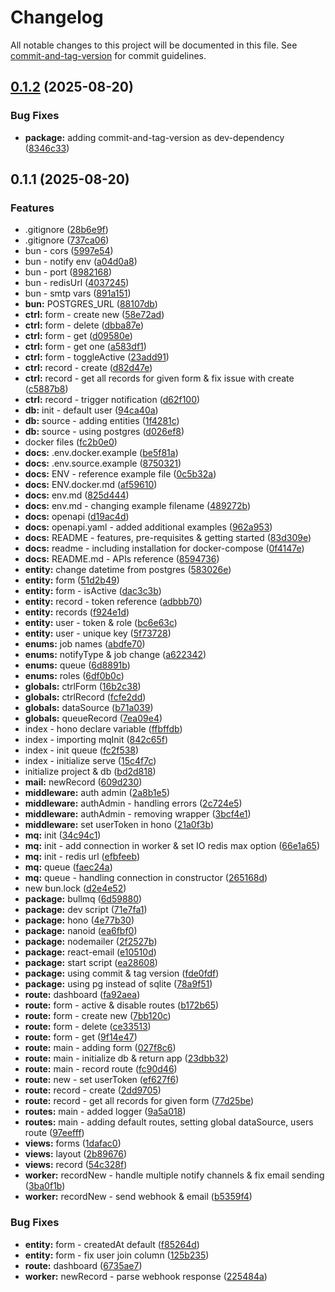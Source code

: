 # Changelog

All notable changes to this project will be documented in this file. See [commit-and-tag-version](https://github.com/absolute-version/commit-and-tag-version) for commit guidelines.

## [0.1.2](https://github.com/codevry/horm/compare/v0.1.1...v0.1.2) (2025-08-20)


### Bug Fixes

* **package:** adding commit-and-tag-version as dev-dependency ([8346c33](https://github.com/codevry/horm/commit/8346c3346e55c2e76fe93832879c3eabc0c98e26))

## 0.1.1 (2025-08-20)


### Features

* .gitignore ([28b6e9f](https://github.com/codevry/horm/commit/28b6e9f6f667c7ae688c342bfaa6b6d779443f41))
* .gitignore ([737ca06](https://github.com/codevry/horm/commit/737ca061a5bdefeb0b9f85f896d5f19a8befe252))
* bun - cors ([5997e54](https://github.com/codevry/horm/commit/5997e547895164bc6e87e7a0bde9cb762283ea90))
* bun - notify env ([a04d0a8](https://github.com/codevry/horm/commit/a04d0a8afbf576df7aab17213ff6425e1370a10b))
* bun - port ([8982168](https://github.com/codevry/horm/commit/898216825e05cf4c98e598af933364c523f03c2a))
* bun - redisUrl ([4037245](https://github.com/codevry/horm/commit/40372457f553be2c9881cc524c95f0c2fb199e15))
* bun - smtp vars ([891a151](https://github.com/codevry/horm/commit/891a1510ffc3c1d12d6ba79eadd7f103b28cca87))
* **bun:** POSTGRES_URL ([88107db](https://github.com/codevry/horm/commit/88107db187fa0e60cf7298d1cf5c07e0f5f284f2))
* **ctrl:** form - create new ([58e72ad](https://github.com/codevry/horm/commit/58e72ade6e1e96b7b970ad47dc0ceb9d3ad23991))
* **ctrl:** form - delete ([dbba87e](https://github.com/codevry/horm/commit/dbba87e422671ddad394bd1055b66972eb6f4bc9))
* **ctrl:** form - get ([d09580e](https://github.com/codevry/horm/commit/d09580e008516fe4849431e569332666df1a32c9))
* **ctrl:** form - get one ([a583df1](https://github.com/codevry/horm/commit/a583df117f3aa99e87dd5c49c2ccbeb8e6b1849e))
* **ctrl:** form - toggleActive ([23add91](https://github.com/codevry/horm/commit/23add91bcef4dfcd5da50cf0918911125daf034c))
* **ctrl:** record - create ([d82d47e](https://github.com/codevry/horm/commit/d82d47eeada7120045997ad74ca9d25088798c55))
* **ctrl:** record - get all records for given form & fix issue with create ([c5887b8](https://github.com/codevry/horm/commit/c5887b8fe822956ef9a7d538f0bfa044e2e9491e))
* **ctrl:** record - trigger notification ([d62f100](https://github.com/codevry/horm/commit/d62f10065d18cb3745bf789a97c2663df71dd62d))
* **db:** init - default user ([94ca40a](https://github.com/codevry/horm/commit/94ca40aad55e356734d09fb714aa97a581948918))
* **db:** source - adding entities ([1f4281c](https://github.com/codevry/horm/commit/1f4281cb1c60dea9f4ebb884159a93a4afc9a322))
* **db:** source - using postgres ([d026ef8](https://github.com/codevry/horm/commit/d026ef894bebac83c86ecb7e38ee3d3d558cfd4a))
* docker files ([fc2b0e0](https://github.com/codevry/horm/commit/fc2b0e04ec3e7be3944c253398d8133e2784104e))
* **docs:** .env.docker.example ([be5f81a](https://github.com/codevry/horm/commit/be5f81a0416caa4715ffe7be52e370b818b9092b))
* **docs:** .env.source.example ([8750321](https://github.com/codevry/horm/commit/87503219cf87d81205847fa77596d2ea7c8ed892))
* **docs:** ENV - reference example file ([0c5b32a](https://github.com/codevry/horm/commit/0c5b32a39981c0285f430bf2e9f62f59b26a81f2))
* **docs:** ENV.docker.md ([af59610](https://github.com/codevry/horm/commit/af596105442b73c37abb20288b4e540d87a7ad18))
* **docs:** env.md ([825d444](https://github.com/codevry/horm/commit/825d44427a29829605cbaf58cb2f692b62cd437b))
* **docs:** env.md - changing example filename ([489272b](https://github.com/codevry/horm/commit/489272b49c4051c9a7e9bffd37ba74987f1d7731))
* **docs:** openapi ([d19ac4d](https://github.com/codevry/horm/commit/d19ac4de200650216ca2d440867764f5ca8a6a57))
* **docs:** openapi.yaml - added additional examples ([962a953](https://github.com/codevry/horm/commit/962a95307323679733ede5abc2bc4f12796381d7))
* **docs:** README - features, pre-requisites & getting started ([83d309e](https://github.com/codevry/horm/commit/83d309e126933ace711a3eec68281f7001529aaf))
* **docs:** readme - including installation for docker-compose ([0f4147e](https://github.com/codevry/horm/commit/0f4147e1e7e81ded3877996ecc09f8c45f17b298))
* **docs:** README.md - APIs reference ([8594736](https://github.com/codevry/horm/commit/8594736959ff1652ff0b4fc648a17c8197fe52e8))
* **entity:** change datetime from postgres ([583026e](https://github.com/codevry/horm/commit/583026e015b6c9fc30a2158318889bd46755b87c))
* **entity:** form ([51d2b49](https://github.com/codevry/horm/commit/51d2b4928ce19a3c3d5a13876ff2cfbbe3e8252d))
* **entity:** form - isActive ([dac3c3b](https://github.com/codevry/horm/commit/dac3c3b578b3fa099ee5a4f4ce76cfec53a3843e))
* **entity:** record - token reference ([adbbb70](https://github.com/codevry/horm/commit/adbbb703af39b9fe0c5e87486c02631b6960c174))
* **entity:** records ([f924e1d](https://github.com/codevry/horm/commit/f924e1ddcd4c89be5494bedf934774d0bad2407d))
* **entity:** user - token & role ([bc6e63c](https://github.com/codevry/horm/commit/bc6e63c7e886928bced7de646b05ab49f2d0ea2d))
* **entity:** user - unique key ([5f73728](https://github.com/codevry/horm/commit/5f737286563c18e4aab774c389eb40ad5e9c856f))
* **enums:** job names ([abdfe70](https://github.com/codevry/horm/commit/abdfe708d334f8d9e6798a10cd776364b64b23f0))
* **enums:** notifyType & job change ([a622342](https://github.com/codevry/horm/commit/a622342c98eb214a27a12dfee225871257405896))
* **enums:** queue ([6d8891b](https://github.com/codevry/horm/commit/6d8891b62a057c375cec67a52c7edf7271494b76))
* **enums:** roles ([6df0b0c](https://github.com/codevry/horm/commit/6df0b0c8b42b0437803346d082728c7fefe9a474))
* **globals:** ctrlForm ([16b2c38](https://github.com/codevry/horm/commit/16b2c386f1ae78cf13a65d6384da2c23772cec66))
* **globals:** ctrlRecord ([fcfe2dd](https://github.com/codevry/horm/commit/fcfe2ddce5a4d50ec87dfdbad9ea0dec78123b11))
* **globals:** dataSource ([b71a039](https://github.com/codevry/horm/commit/b71a039d26e0500a50de0c266784629d3ac81ed2))
* **globals:** queueRecord ([7ea09e4](https://github.com/codevry/horm/commit/7ea09e4be72db335db05e4edbe3970bba7ba60ce))
* index - hono declare variable ([ffbffdb](https://github.com/codevry/horm/commit/ffbffdb9ddaf1cf29e300fac86f67e9489ea5778))
* index - importing mqInit ([842c65f](https://github.com/codevry/horm/commit/842c65f93510c936803072078215a33226cb2df8))
* index - init queue ([fc2f538](https://github.com/codevry/horm/commit/fc2f5386764cea5a77c8b5004517fe1ef40dcf1a))
* index - initialize serve ([15c4f7c](https://github.com/codevry/horm/commit/15c4f7c69bf4ccd59873f847ba1653522208ef10))
* initialize project & db ([bd2d818](https://github.com/codevry/horm/commit/bd2d8186aae4a4ebb218c42a8f0c2c6da88cf139))
* **mail:** newRecord ([609d230](https://github.com/codevry/horm/commit/609d230fa8f07f8b213910bb49cf89e0f6652980))
* **middleware:** auth admin ([2a8b1e5](https://github.com/codevry/horm/commit/2a8b1e5a14d200bf1383bb57e4e736bf9f71b9c2))
* **middleware:** authAdmin - handling errors ([2c724e5](https://github.com/codevry/horm/commit/2c724e508649cd98bf0cdf335f8f65ed03536b72))
* **middleware:** authAdmin - removing wrapper ([3bcf4e1](https://github.com/codevry/horm/commit/3bcf4e13c97d1f37f192bbc7ca6dd13e875de423))
* **middleware:** set userToken in hono ([21a0f3b](https://github.com/codevry/horm/commit/21a0f3bac9befb3b7ac5479c46fe73652eabc05c))
* **mq:** init ([34c94c1](https://github.com/codevry/horm/commit/34c94c15148fb6d9e0257afbc291afb78d67a770))
* **mq:** init - add connection in worker & set IO redis max option ([66e1a65](https://github.com/codevry/horm/commit/66e1a65df55bd5cf0d36d0a79f0a14dcea99b4d3))
* **mq:** init - redis url ([efbfeeb](https://github.com/codevry/horm/commit/efbfeebf04d499b0a33c73f04f3157e7e4b39947))
* **mq:** queue ([faec24a](https://github.com/codevry/horm/commit/faec24a19c7efd35161d563644b2aacfdbae8543))
* **mq:** queue - handling connection in constructor ([265168d](https://github.com/codevry/horm/commit/265168d0a6f1c084047f9bc07a85b5ce452930c0))
* new bun.lock ([d2e4e52](https://github.com/codevry/horm/commit/d2e4e52421cd8d1ad89b2838f2e0c1673ae8ae2c))
* **package:** bullmq ([6d59880](https://github.com/codevry/horm/commit/6d598800fc087f8e7b8ab3bd11ffe7856dc628fa))
* **package:** dev script ([71e7fa1](https://github.com/codevry/horm/commit/71e7fa1f679b862ece32cea3cba5bef3b6a73bf1))
* **package:** hono ([4e77b30](https://github.com/codevry/horm/commit/4e77b30b0a1cbd46f767111b593094a8e79598b0))
* **package:** nanoid ([ea6fbf0](https://github.com/codevry/horm/commit/ea6fbf08fa8408e9a88c37dc8942b60cec876294))
* **package:** nodemailer ([2f2527b](https://github.com/codevry/horm/commit/2f2527be753fd5142f3661f92fe2d4f56848fe14))
* **package:** react-email ([e10510d](https://github.com/codevry/horm/commit/e10510d3eacf71164fe4fa7f06cfb9371da67a50))
* **package:** start script ([ea28608](https://github.com/codevry/horm/commit/ea28608afc4dd68b28bac885d3e04fa63d6ffa22))
* **package:** using commit & tag version ([fde0fdf](https://github.com/codevry/horm/commit/fde0fdf9cb5c21d0a0cee1c86740693b4e92a062))
* **package:** using pg instead of sqlite ([78a9f51](https://github.com/codevry/horm/commit/78a9f51365eec1fee54f43135abc8768ac088ad7))
* **route:** dashboard ([fa92aea](https://github.com/codevry/horm/commit/fa92aea41b9b1d6ca607b503153d61a52ef95b39))
* **route:** form - active & disable routes ([b172b65](https://github.com/codevry/horm/commit/b172b6500b6330cbcf5949c2958cb9acdeceec3f))
* **route:** form - create new ([7bb120c](https://github.com/codevry/horm/commit/7bb120ce9f9d4c14bbbfaa0523b216610b97e830))
* **route:** form - delete ([ce33513](https://github.com/codevry/horm/commit/ce33513501f29745ca556abaf02f0754e4a7125b))
* **route:** form - get ([9f14e47](https://github.com/codevry/horm/commit/9f14e471df1ec98ac63937afdfc0eb850d2c2f03))
* **route:** main - adding form ([027f8c6](https://github.com/codevry/horm/commit/027f8c65ae6c0a0a7a95c05c8555ca6253b59d63))
* **route:** main - initialize db & return app ([23dbb32](https://github.com/codevry/horm/commit/23dbb3280a345624b7452a67432f291dba59e2f5))
* **route:** main - record route ([fc90d46](https://github.com/codevry/horm/commit/fc90d46e6f18552ae96d5d0b83402a682938c94d))
* **route:** new - set userToken ([ef627f6](https://github.com/codevry/horm/commit/ef627f6d98f9a8c7e9a9ff341ac17970075b883a))
* **route:** record - create ([2dd9705](https://github.com/codevry/horm/commit/2dd9705323bcd7fb1fc169f21fb67e0e555360cb))
* **route:** record - get all records for given form ([77d25be](https://github.com/codevry/horm/commit/77d25bed68081e41b02702dfe49985d560bd316f))
* **routes:** main - added logger ([9a5a018](https://github.com/codevry/horm/commit/9a5a018d4236c830caa9a48636be0df8318013cc))
* **routes:** main - adding default routes, setting global dataSource, users route ([97eefff](https://github.com/codevry/horm/commit/97eefffce3f0be40f6eeac305751e047a6f96650))
* **views:** forms ([1dafac0](https://github.com/codevry/horm/commit/1dafac071d017eab045459aefcbf686f2614989a))
* **views:** layout ([2b89676](https://github.com/codevry/horm/commit/2b89676714d732ee508330b9879075abf0a994a0))
* **views:** record ([54c328f](https://github.com/codevry/horm/commit/54c328f7cd5716c8c3cbed84ca938bc9c933a48c))
* **worker:** recordNew - handle multiple notify channels & fix email sending ([3ba0f1b](https://github.com/codevry/horm/commit/3ba0f1b0e4779511532a3e7f797bf66822efd75f))
* **worker:** recordNew - send webhook & email ([b5359f4](https://github.com/codevry/horm/commit/b5359f47c8f4b2f9fffdbece0594c2923c5fcb2c))


### Bug Fixes

* **entity:** form - createdAt default ([f85264d](https://github.com/codevry/horm/commit/f85264d7e22966a4304b1db058c99011c8e126f5))
* **entity:** form - fix user join column ([125b235](https://github.com/codevry/horm/commit/125b235f9e1bff4e753514aedf0ebb2371d87da2))
* **route:** dashboard ([6735ae7](https://github.com/codevry/horm/commit/6735ae73cee341bffccc3959a3151741c7f92478))
* **worker:** newRecord - parse webhook response ([225484a](https://github.com/codevry/horm/commit/225484a438e6ac6a88fa6b4afe77481146faccdd))
